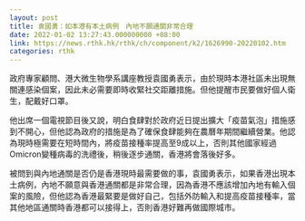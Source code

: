 ```yaml
---
layout: post
title: 袁國勇：如本港有本土病例　內地不願通關非常合理
date: 2022-01-02 13:27:43.000000000 +08:00
link: https://news.rthk.hk/rthk/ch/component/k2/1626990-20220102.htm
categories: rthk
---
```


政府專家顧問、港大微生物學系講座教授袁國勇表示，由於現時本港社區未出現無關連感染個案，因此未必需要即時收緊社交距離措施。但他提醒市民要做好個人衛生，配戴好口罩。

他出席一個電視節目後又說，明白食肆對於政府近日提出擴大「疫苗氣泡」措施感到不開心，但他認為政府的措施是為了確保食肆能夠在農曆年期間繼續營業。他認為現時極需要在短時間內，將疫苗接種率提高至9成以上，否則其他國家經過Omicron變種病毒的洗禮後，稍後逐步通關，香港將會落後好多。

被問到與內地通關是否仍是香港現時最需要做的事，袁國勇表示，如果香港出現本土病例，內地不願意與香港通關都是非常合理，因為香港不應該增加內地有輸入個案的風險，但他認為香港最緊要是做好自己，包括外防輸入和提高疫苗接種率，當其他地區通關時香港都可以接得上，否則香港好難再做國際城市。
